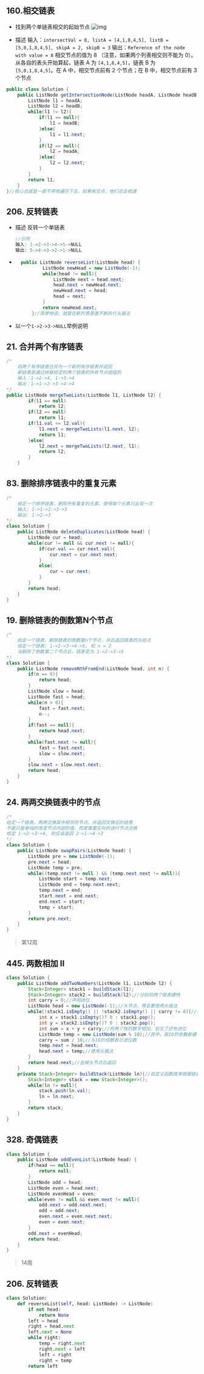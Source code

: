 ## 160.相交链表

* 找到两个单链表相交的起始节点
![img](160_example_1.png)

* 描述
输入：`intersectVal = 8, listA = [4,1,8,4,5], listB = [5,0,1,8,4,5], skipA = 2, skipB = 3`
输出：`Reference of the node with value = 8`
相交节点的值为 8 （注意，如果两个列表相交则不能为 0）。从各自的表头开始算起，链表 A 为 `[4,1,8,4,5]`，链表 B 为 `[5,0,1,8,4,5]`。在 A 中，相交节点前有 2 个节点；在 B 中，相交节点前有 3 个节点

```java
public class Solution {
    public ListNode getIntersectionNode(ListNode headA, ListNode headB) {
        ListNode l1 = headA;
        ListNode l2 = headB;
        while(l1 != l2){
            if(l1 == null){
                l1 = headB;
            }else{
                l1 = l1.next;
            }
            if(l2 == null){
                l2 = headA;
            }else{
                l2 = l2.next;
            }
        }
        return l1;
    }
}//核心也就是一直不停地遍历下去，如果有交点，他们总会相遇
```

## 206. 反转链表

* 描述
反转一个单链表

    ```java
    //示例
    输入: 1->2->3->4->5->NULL
    输出: 5->4->3->2->1->NULL
    ```

* ```java
    public ListNode reverseList(ListNode head) {
            ListNode newHead = new ListNode(-1);
            while(head != null){
                ListNode next = head.next;
                head.next = newHead.next;
                newHead.next = head;
                head = next;
            }
            return newHead.next;
        }//简单地说，就是在新的表里面不断执行头插法
    ```

* 以一个`1->2->3->NULL`举例说明

    ### 
    
## 21. 合并两个有序链表

```java
/*
    将两个有序链表合并为一个新的有序链表并返回
    新链表是通过拼接给定的两个链表的所有节点组成的
    输入：1->2->4, 1->3->4
    输出：1->1->2->3->4->4
*/
public ListNode mergeTwoLists(ListNode l1, ListNode l2) {
        if(l1 == null)
            return l2;
        if(l2 == null)
            return l1;
        if(l1.val <= l2.val){
            l1.next = mergeTwoLists(l1.next, l2);
            return l1;
        }else{
            l2.next = mergeTwoLists(l2.next, l1);
            return l2;
        }
    }
```

## 83. 删除排序链表中的重复元素

```java
/*
	给定一个排序链表，删除所有重复的元素，使得每个元素只出现一次
    输入: 1->1->2->3->3
    输出: 1->2->3
*/
class Solution {
    public ListNode deleteDuplicates(ListNode head) {
        ListNode cur = head;
        while(cur != null && cur.next != null){
            if(cur.val == cur.next.val){
                cur.next = cur.next.next;
            }
            else{
                cur = cur.next;
            }
        }
        return head;
    }
}
```

## 19. 删除链表的倒数第N个节点

```java
/*
	给定一个链表，删除链表的倒数第n个节点，并且返回链表的头结点
	给定一个链表: 1->2->3->4->5, 和 n = 2
	当删除了倒数第二个节点后，链表变为 1->2->3->5
*/
class Solution {
    public ListNode removeNthFromEnd(ListNode head, int n) {
        if(n == 0){
            return head;
        }
        ListNode slow = head;
        ListNode fast = head;
        while(n > 0){
            fast = fast.next;
            n--;
        }
        if(fast == null){
            return head.next;
        }
        while(fast.next != null){
            fast = fast.next;
            slow = slow.next;
        }
        slow.next = slow.next.next;
        return head;
    }
}
```

   

## 24. 两两交换链表中的节点

```java
/*
给定一个链表，两两交换其中相邻的节点，并返回交换后的链表
不能只是单纯的改变节点内部的值，而是需要实际的进行节点交换
给定 1->2->3->4, 你应该返回 2->1->4->3
*/
class Solution {
    public ListNode swapPairs(ListNode head) {
        ListNode pre = new ListNode(-1);
        pre.next = head;
        ListNode temp = pre;
        while((temp.next != null ) && (temp.next.next != null)){
            ListNode start = temp.next;
            ListNode end = temp.next.next;
            temp.next = end;
            start.next = end.next;
            end.next = start;
            temp = start;
        }
        return pre.next;
    }
}
```

>   第12周

## 445. 两数相加 II

```java
class Solution {
    public ListNode addTwoNumbers(ListNode l1, ListNode l2) {
        Stack<Integer> stack1 = buildStack(l1);
        Stack<Integer> stack2 = buildStack(l2);//分别将两个链表建栈
        int carry = 0;//声明进位
        ListNode head = new ListNode(-1);//头节点，等会要使用头插法
        while(!stack1.isEmpty() || !stack2.isEmpty() || carry != 0){//任何一个栈不为空或进位不为0时
            int x = stack1.isEmpty()? 0 : stack1.pop();
            int y = stack2.isEmpty()? 0 : stack2.pop();
            int sum = x + y + carry;//将两个栈的数字相加，别忘了还有进位
            ListNode temp = new ListNode(sum % 10);//其中，取10的余数新建一个要插入的节点
            carry = sum / 10;//与10的倍数表示进位数
            temp.next = head.next;
            head.next = temp;//使用头插法
        }
        return head.next;//去掉头节点后返回
    }
    private Stack<Integer> buildStack(ListNode ln){//自定义函数用来根据链表建立数栈，其中，高位在栈底，地位在栈顶，所以出栈的时候先出低位，这和加法的过程保持一致，先进行低位运算
        Stack<Integer> stack = new Stack<Integer>();
        while(ln != null){
            stack.push(ln.val);
            ln = ln.next;
        }
        return stack;
    }
}
```

## 328. 奇偶链表

```java
class Solution {
    public ListNode oddEvenList(ListNode head) {
        if(head == null){
            return null;
        }
        ListNode odd = head;
        ListNode even = head.next;
        ListNode evenHead = even;
        while(even != null && even.next != null){
            odd.next = odd.next.next;
            odd = odd.next;
            even.next = even.next.next;
            even = even.next;
        }
        odd.next = evenHead;
        return head;
    }
}
```

>   14周

## 206. 反转链表

```python
class Solution:
    def reverseList(self, head: ListNode) -> ListNode:
        if not head:
            return None
        left = head
        right = head.next
        left.next = None
        while right:
            temp = right.next
            right.next = left
            left = right
            right = temp
        return left
```

